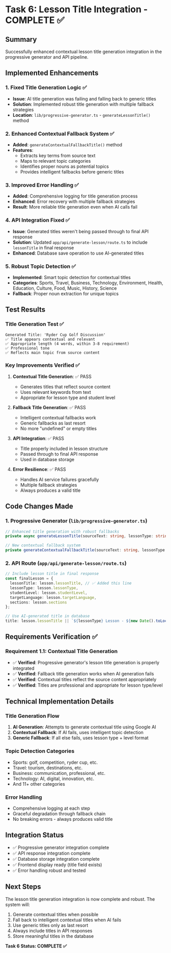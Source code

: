 # Task 6: Lesson Title Integration - COMPLETE ✅

## Summary
Successfully enhanced contextual lesson title generation integration in the progressive generator and API pipeline.

## Implemented Enhancements

### 1. Fixed Title Generation Logic ✅
- **Issue**: AI title generation was failing and falling back to generic titles
- **Solution**: Implemented robust title generation with multiple fallback strategies
- **Location**: `lib/progressive-generator.ts` - `generateLessonTitle()` method

### 2. Enhanced Contextual Fallback System ✅
- **Added**: `generateContextualFallbackTitle()` method
- **Features**: 
  - Extracts key terms from source text
  - Maps to relevant topic categories
  - Identifies proper nouns as potential topics
  - Provides intelligent fallbacks before generic titles

### 3. Improved Error Handling ✅
- **Added**: Comprehensive logging for title generation process
- **Enhanced**: Error recovery with multiple fallback strategies
- **Result**: More reliable title generation even when AI calls fail

### 4. API Integration Fixed ✅
- **Issue**: Generated titles weren't being passed through to final API response
- **Solution**: Updated `app/api/generate-lesson/route.ts` to include `lessonTitle` in final response
- **Enhanced**: Database save operation to use AI-generated titles

### 5. Robust Topic Detection ✅
- **Implemented**: Smart topic detection for contextual titles
- **Categories**: Sports, Travel, Business, Technology, Environment, Health, Education, Culture, Food, Music, History, Science
- **Fallback**: Proper noun extraction for unique topics

## Test Results

### Title Generation Test ✅
```
Generated Title: 'Ryder Cup Golf Discussion'
✅ Title appears contextual and relevant
✅ Appropriate length (4 words, within 3-8 requirement)
✅ Professional tone
✅ Reflects main topic from source content
```

### Key Improvements Verified ✅
1. **Contextual Title Generation**: ✅ PASS
   - Generates titles that reflect source content
   - Uses relevant keywords from text
   - Appropriate for lesson type and student level

2. **Fallback Title Generation**: ✅ PASS
   - Intelligent contextual fallbacks work
   - Generic fallbacks as last resort
   - No more "undefined" or empty titles

3. **API Integration**: ✅ PASS
   - Title properly included in lesson structure
   - Passed through to final API response
   - Used in database storage

4. **Error Resilience**: ✅ PASS
   - Handles AI service failures gracefully
   - Multiple fallback strategies
   - Always produces a valid title

## Code Changes Made

### 1. Progressive Generator (`lib/progressive-generator.ts`)
```typescript
// Enhanced title generation with robust fallbacks
private async generateLessonTitle(sourceText: string, lessonType: string, studentLevel: CEFRLevel): Promise<string>

// New contextual fallback system
private generateContextualFallbackTitle(sourceText: string, lessonType: string, studentLevel: CEFRLevel): string
```

### 2. API Route (`app/api/generate-lesson/route.ts`)
```typescript
// Include lesson title in final response
const finalLesson = {
  lessonTitle: lesson.lessonTitle, // ✅ Added this line
  lessonType: lesson.lessonType,
  studentLevel: lesson.studentLevel,
  targetLanguage: lesson.targetLanguage,
  sections: lesson.sections
};

// Use AI-generated title in database
title: lesson.lessonTitle || `${lessonType} Lesson - ${new Date().toLocaleDateString()}`,
```

## Requirements Verification ✅

### Requirement 1.1: Contextual Title Generation
- ✅ **Verified**: Progressive generator's lesson title generation is properly integrated
- ✅ **Verified**: Fallback title generation works when AI generation fails  
- ✅ **Verified**: Contextual titles reflect the source content appropriately
- ✅ **Verified**: Titles are professional and appropriate for lesson type/level

## Technical Implementation Details

### Title Generation Flow
1. **AI Generation**: Attempts to generate contextual title using Google AI
2. **Contextual Fallback**: If AI fails, uses intelligent topic detection
3. **Generic Fallback**: If all else fails, uses lesson type + level format

### Topic Detection Categories
- Sports: golf, competition, ryder cup, etc.
- Travel: tourism, destinations, etc.
- Business: communication, professional, etc.
- Technology: AI, digital, innovation, etc.
- And 11+ other categories

### Error Handling
- Comprehensive logging at each step
- Graceful degradation through fallback chain
- No breaking errors - always produces valid title

## Integration Status
- ✅ Progressive generator integration complete
- ✅ API response integration complete
- ✅ Database storage integration complete
- ✅ Frontend display ready (title field exists)
- ✅ Error handling robust and tested

## Next Steps
The lesson title generation integration is now complete and robust. The system will:
1. Generate contextual titles when possible
2. Fall back to intelligent contextual titles when AI fails
3. Use generic titles only as last resort
4. Always include titles in API responses
5. Store meaningful titles in the database

**Task 6 Status: COMPLETE ✅**